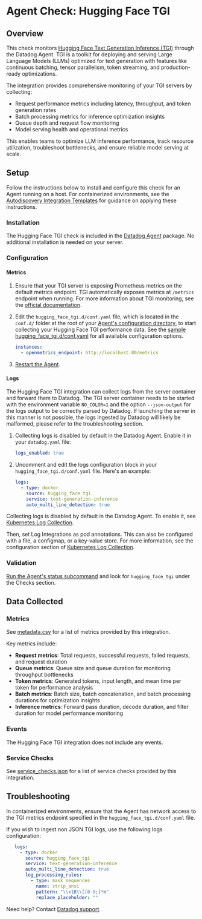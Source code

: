 # Agent Check: Hugging Face TGI

## Overview

This check monitors [Hugging Face Text Generation Inference (TGI)][1] through the Datadog Agent. TGI is a toolkit for deploying and serving Large Language Models (LLMs) optimized for text generation with features like continuous batching, tensor parallelism, token streaming, and production-ready optimizations.

The integration provides comprehensive monitoring of your TGI servers by collecting:
- Request performance metrics including latency, throughput, and token generation rates
- Batch processing metrics for inference optimization insights
- Queue depth and request flow monitoring
- Model serving health and operational metrics

This enables teams to optimize LLM inference performance, track resource utilization, troubleshoot bottlenecks, and ensure reliable model serving at scale.

## Setup

Follow the instructions below to install and configure this check for an Agent running on a host. For containerized environments, see the [Autodiscovery Integration Templates][3] for guidance on applying these instructions.

### Installation

The Hugging Face TGI check is included in the [Datadog Agent][2] package.
No additional installation is needed on your server.

### Configuration

#### Metrics

1. Ensure that your TGI server is exposing Prometheus metrics on the default metrics endpoint. TGI automatically exposes metrics at `/metrics` endpoint when running. For more information about TGI monitoring, see the [official documentation][10].

2. Edit the `hugging_face_tgi.d/conf.yaml` file, which is located in the `conf.d/` folder at the root of your [Agent's configuration directory][11], to start collecting your Hugging Face TGI performance data. See the [sample hugging_face_tgi.d/conf.yaml][4] for all available configuration options.

   ```yaml
   instances:
     - openmetrics_endpoint: http://localhost:80/metrics
   ```

3. [Restart the Agent][5].

#### Logs

The Hugging Face TGI integration can collect logs from the server container and forward them to Datadog. The TGI server container needs to be started with the environment variable `NO_COLOR=1` and the option `--json-output` for the logs output to be correctly parsed by Datadog. If launching the server in this manner is not possible, the logs ingested by Datadog will likely be malformed, please refer to the troubleshooting section.

<!-- xxx tabs xxx -->
<!-- xxx tab "Host" xxx -->

1. Collecting logs is disabled by default in the Datadog Agent. Enable it in your `datadog.yaml` file:

   ```yaml
   logs_enabled: true
   ```

2. Uncomment and edit the logs configuration block in your `hugging_face_tgi.d/conf.yaml` file. Here's an example:

   ```yaml
   logs:
     - type: docker
       source: hugging_face_tgi
       service: text-generation-inference
       auto_multi_line_detection: true
   ```

<!-- xxz tab xxx -->
<!-- xxx tab "Kubernetes" xxx -->

Collecting logs is disabled by default in the Datadog Agent. To enable it, see [Kubernetes Log Collection][13].

Then, set Log Integrations as pod annotations. This can also be configured with a file, a configmap, or a key-value store. For more information, see the configuration section of [Kubernetes Log Collection][14].

<!-- xxz tab xxx -->
<!-- xxz tabs xxx -->

### Validation

[Run the Agent's status subcommand][6] and look for `hugging_face_tgi` under the Checks section.

## Data Collected

### Metrics

See [metadata.csv][7] for a list of metrics provided by this integration.

Key metrics include:

- **Request metrics**: Total requests, successful requests, failed requests, and request duration
- **Queue metrics**: Queue size and queue duration for monitoring throughput bottlenecks
- **Token metrics**: Generated tokens, input length, and mean time per token for performance analysis
- **Batch metrics**: Batch size, batch concatenation, and batch processing durations for optimization insights
- **Inference metrics**: Forward pass duration, decode duration, and filter duration for model performance monitoring

### Events

The Hugging Face TGI integration does not include any events.

### Service Checks

See [service_checks.json][8] for a list of service checks provided by this integration.

## Troubleshooting

In containerized environments, ensure that the Agent has network access to the TGI metrics endpoint specified in the `hugging_face_tgi.d/conf.yaml` file.

If you wish to ingest non JSON TGI logs, use the following logs configuration:

```yaml
   logs:
     - type: docker
       source: hugging_face_tgi
       service: text-generation-inference
       auto_multi_line_detection: true
       log_processing_rules:
         - type: mask_sequences
           name: strip_ansi
           pattern: "\\x1B\\[[0-9;]*m"
           replace_placeholder: ""
```

Need help? Contact [Datadog support][9].


[1]: https://huggingface.co/docs/text-generation-inference/index
[2]: /account/settings/agent/latest
[3]: https://docs.datadoghq.com/agent/kubernetes/integrations/
[4]: https://github.com/DataDog/integrations-core/blob/master/hugging_face_tgi/datadog_checks/hugging_face_tgi/data/conf.yaml.example
[5]: https://docs.datadoghq.com/agent/guide/agent-commands/#start-stop-and-restart-the-agent
[6]: https://docs.datadoghq.com/agent/guide/agent-commands/#agent-status-and-information
[7]: https://github.com/DataDog/integrations-core/blob/master/hugging_face_tgi/metadata.csv
[8]: https://github.com/DataDog/integrations-core/blob/master/hugging_face_tgi/assets/service_checks.json
[9]: https://docs.datadoghq.com/help/
[10]: https://huggingface.co/docs/text-generation-inference/en/basic_tutorials/monitoring
[11]: https://docs.datadoghq.com/agent/configuration/agent-configuration-files/#agent-configuration-directory
[13]: https://docs.datadoghq.com/agent/kubernetes/log/#setup
[14]: https://docs.datadoghq.com/agent/kubernetes/log/#configuration
